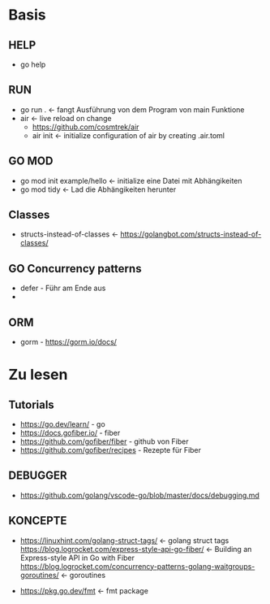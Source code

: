 # Basis

## HELP
- go help

## RUN
- go run . <- fangt Ausführung von dem Program von main Funktione
- air <- live reload on change
  - https://github.com/cosmtrek/air
  - air init <- initialize configuration of air by creating .air.toml 


## GO MOD
- go mod init example/hello <- initialize eine Datei mit Abhängikeiten
- go mod tidy <- Lad die Abhängikeiten herunter

## Classes
- structs-instead-of-classes <- https://golangbot.com/structs-instead-of-classes/


## GO Concurrency patterns
- defer - Führ am Ende aus
- 

## ORM
- gorm - https://gorm.io/docs/

# Zu lesen


## Tutorials
- https://go.dev/learn/ - go
- https://docs.gofiber.io/ - fiber
- https://github.com/gofiber/fiber - github von Fiber
- https://github.com/gofiber/recipes - Rezepte für Fiber


## DEBUGGER
- https://github.com/golang/vscode-go/blob/master/docs/debugging.md

## KONCEPTE
- https://linuxhint.com/golang-struct-tags/ <- golang struct tags
https://blog.logrocket.com/express-style-api-go-fiber/ <- Building an Express-style API in Go with Fiber
https://blog.logrocket.com/concurrency-patterns-golang-waitgroups-goroutines/ <- goroutines


- https://pkg.go.dev/fmt <- fmt package